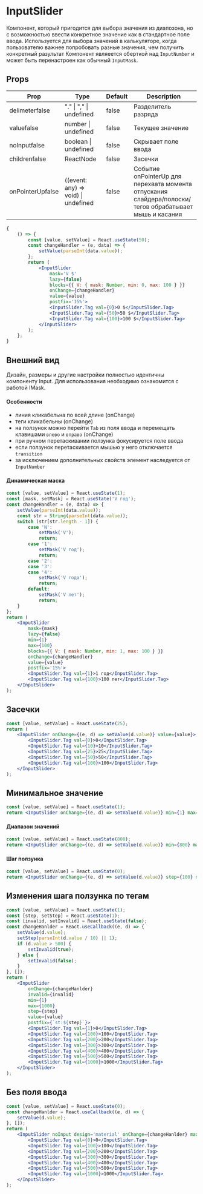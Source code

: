 # InputSlider

Компонент, который пригодится для выбора значения из диапозона, но с возможностью ввести конкретное значение как в стандартное поле ввода. Используется для выбора значений в калькуляторе, когда пользователю важнее попробовать разные значения, чем получить конкретный разультат Компонент являеется оберткой над `InputNumber` и может быть перенастроен как обычный `InputMask`.

## Props

| Prop | Type | Default | Description |
| --- | --- | --- | --- |
| delimeterfalse | "." \| "," \| undefined | false | Разделитель разряда |
| valuefalse | number \| undefined | false | Текущее значение |
| noInputfalse | boolean \| undefined | false | Скрывает поле ввода |
| childrenfalse | ReactNode | false | Засечки |
| onPointerUpfalse | ((event: any) => void) \| undefined | false | Событие onPointerUp для перехвата момента отпускания слайдера/полоски/тегов обрабатывает мышь и касания |

```jsx
{
    () => {
        const [value, setValue] = React.useState(50);
        const changeHandler = (e, data) => {
            setValue(parseInt(data.value));
        };
        return (
            <InputSlider
                mask='V $'
                lazy={false}
                blocks={{ V: { mask: Number, min: 0, max: 100 } }}
                onChange={changeHandler}
                value={value}
                postfix='15%'>
                <InputSlider.Tag val={0}>0 $</InputSlider.Tag>
                <InputSlider.Tag val={50}>50 $</InputSlider.Tag>
                <InputSlider.Tag val={100}>100 $</InputSlider.Tag>
            </InputSlider>
        );
    };
}
```

## Внешний вид

Дизайн, размеры и другие настройки полностью идентичны компоненту Input. Для использования необходимо ознакомится с работой IMask.

#### Особенности

-   линия кликабельна по всей длине (onChange)
-   теги кликабельны (onChange)
-   на ползунок можно перейти `Tab` из поля ввода и перемещать клавишами `влево` и `вправо` (onChange)
-   при ручном перетаскивании ползунка фокусируется поле ввода
-   если ползунок перетаскивается мышью у него отключается `transition`
-   за исключением дополнительных свойств элемент наследуется от `InputNumber`

#### Динамическая маска

```jsx
const [value, setValue] = React.useState(1);
const [mask, setMask] = React.useState('V год');
const changeHandler = (e, data) => {
    setValue(parseInt(data.value));
    const str = String(parseInt(data.value));
    switch (str[str.length - 1]) {
        case 'N':
            setMask('V');
            return;
        case '1':
            setMask('V год');
            return;
        case '2':
        case '3':
        case '4':
            setMask('V года');
            return;
        default:
            setMask('V лет');
            return;
    }
};
return (
    <InputSlider
        mask={mask}
        lazy={false}
        min={1}
        max={100}
        blocks={{ V: { mask: Number, min: 1, max: 100 } }}
        onChange={changeHandler}
        value={value}
        postfix='15%'>
        <InputSlider.Tag val={1}>1 год</InputSlider.Tag>
        <InputSlider.Tag val={100}>100 лет</InputSlider.Tag>
    </InputSlider>
);
```

## Засечки

```jsx
const [value, setValue] = React.useState(25);
return (
    <InputSlider onChange={(e, d) => setValue(d.value)} value={value}>
        <InputSlider.Tag val={0}>0</InputSlider.Tag>
        <InputSlider.Tag val={10}>10</InputSlider.Tag>
        <InputSlider.Tag val={25}>25</InputSlider.Tag>
        <InputSlider.Tag val={50}>50</InputSlider.Tag>
        <InputSlider.Tag val={100}>100</InputSlider.Tag>
    </InputSlider>
);
```

## Минимальное значение

```jsx
const [value, setValue] = React.useState(1);
return <InputSlider onChange={(e, d) => setValue(d.value)} min={1} max={5} value={value} />;
```

#### Диапазон значений

```jsx
const [value, setValue] = React.useState(800);
return <InputSlider onChange={(e, d) => setValue(d.value)} min={800} max={800000} value={value} />;
```

#### Шаг ползунка

```jsx
const [value, setValue] = React.useState(0);
return <InputSlider onChange={(e, d) => setValue(d.value)} step={100} max={10000} value={value} />;
```

## Изменения шага ползунка по тегам

```jsx
const [value, setValue] = React.useState(1);
const [step, setStep] = React.useState(1);
const [invalid, setInvalid] = React.useState(false);
const changeHanlder = React.useCallback((e, d) => {
    setValue(d.value);
    setStep(parseInt(d.value / 10) || 1);
    if (d.value > 500) {
        setInvalid(true);
    } else {
        setInvalid(false);
    }
}, []);
return (
    <InputSlider
        onChange={changeHanlder}
        invalid={invalid}
        min={1}
        max={1000}
        step={step}
        value={value}
        postfix={`st:${step}`}>
        <InputSlider.Tag val={1}>0</InputSlider.Tag>
        <InputSlider.Tag val={100}>100</InputSlider.Tag>
        <InputSlider.Tag val={200}>200</InputSlider.Tag>
        <InputSlider.Tag val={300}>300</InputSlider.Tag>
        <InputSlider.Tag val={400}>400</InputSlider.Tag>
        <InputSlider.Tag val={500}>500</InputSlider.Tag>
        <InputSlider.Tag val={1000}>1000</InputSlider.Tag>
    </InputSlider>
);
```

## Без поля ввода

```jsx
const [value, setValue] = React.useState(0);
const changeHanlder = React.useCallback((e, d) => {
    setValue(d.value);
}, []);
return (
    <InputSlider noInput design='material' onChange={changeHanlder} max={1000} value={value}>
        <InputSlider.Tag val={0}>0</InputSlider.Tag>
        <InputSlider.Tag val={100}>100</InputSlider.Tag>
        <InputSlider.Tag val={200}>200</InputSlider.Tag>
        <InputSlider.Tag val={300}>300</InputSlider.Tag>
        <InputSlider.Tag val={400}>400</InputSlider.Tag>
        <InputSlider.Tag val={500}>500</InputSlider.Tag>
        <InputSlider.Tag val={1000}>1000</InputSlider.Tag>
    </InputSlider>
);
```
